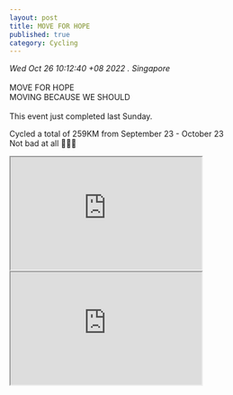 ```yaml
---
layout: post
title: MOVE FOR HOPE
published: true
category: Cycling
---
```

_Wed Oct 26 10:12:40 +08 2022 . Singapore_
<br>
<br>
MOVE FOR HOPE
<br>
MOVING BECAUSE WE SHOULD
<br>
<br>
This event just completed last Sunday.
<br>
<!--more-->
Cycled a total of 259KM from September 23 - October 23
<br>
Not bad at all 🚴🏻‍♀️
<br>
<iframe src="https://drive.google.com/file/d/1GLPysuVuJVLDNwonLZhF3XvhvpIA_Z5r/preview" width="340" height="200" allow="autoplay"></iframe>
<iframe src="https://drive.google.com/file/d/1moNyhyWtat-URcVL4kIlUVOTqxDCmch6/preview" width="340" height="200" allow="autoplay"></iframe>

